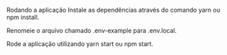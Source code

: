 Rodando a aplicação
Instale as dependências através do comando yarn ou npm install.

Renomeie o arquivo chamado .env-example para .env.local.

Rode a aplicação utilizando yarn start ou npm start.
